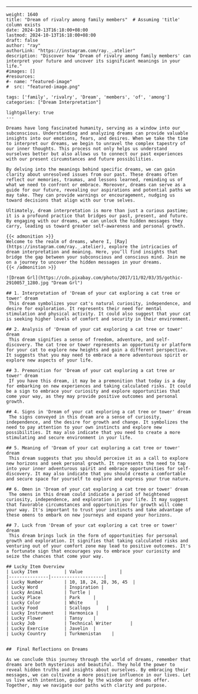 ---
    weight: 1640
    title: "Dream of rivalry among family members"  # Assuming 'title' column exists
    date: 2024-10-13T16:18:00+08:00
    lastmod: 2024-10-13T16:18:00+08:00
    draft: false
    author: "ray"
    authorLink: "https://instagram.com/ray._.atelier"
    description: "Discover how 'Dream of rivalry among family members' can interpret your future and uncover its significant meanings in your life."
    #images: []
    #resources:
    #- name: "featured-image"
    #  src: "featured-image.png"
    
    tags: ['family', 'rivalry', 'Dream', 'members', 'of', 'among']
    categories: ["Dream Interpretation"]
    
    lightgallery: true
    ---
    
    Dreams have long fascinated humanity, serving as a window into our subconscious. Understanding and analyzing dreams can provide valuable insights into our emotions, fears, and desires. When we take the time to interpret our dreams, we begin to unravel the complex tapestry of our inner thoughts. This process not only helps us understand ourselves better but also allows us to connect our past experiences with our present circumstances and future possibilities.
    
    By delving into the meanings behind specific dreams, we can gain clarity about unresolved issues from our past. These dreams often reflect our memories, traumas, and lessons learned, reminding us of what we need to confront or embrace. Moreover, dreams can serve as a guide for our future, revealing our aspirations and potential paths we may take. They can provide warnings or encouragement, nudging us toward decisions that align with our true selves.
    
    Ultimately, dream interpretation is more than just a curious pastime; it is a profound practice that bridges our past, present, and future. By engaging with our dreams, we can unlock the hidden messages they carry, leading us toward greater self-awareness and personal growth.
    
    {{< admonition >}}
    Welcome to the realm of dreams, where I, [Ray](https://instagram.com/ray._.atelier), explore the intricacies of dream interpretation and meaning. Here, you’ll find insights that bridge the gap between your subconscious and conscious mind. Join me on a journey to uncover the hidden messages in your dreams.
    {{< /admonition >}}
    
    ![Dream Grl](https://cdn.pixabay.com/photo/2017/11/02/03/35/gothic-2910057_1280.jpg "Dream Grl")
    
    ## 1. Interpretation of 'Dream of your cat exploring a cat tree or tower' dream
     This dream symbolizes your cat's natural curiosity, independence, and desire for exploration. It represents their need for mental stimulation and physical activity. It could also suggest that your cat is seeking higher levels of comfort and security in their environment.
    
    ## 2. Analysis of 'Dream of your cat exploring a cat tree or tower' dream
     This dream signifies a sense of freedom, adventure, and self-discovery. The cat tree or tower represents an opportunity or platform for your cat to explore new heights and gain a different perspective. It suggests that you may need to embrace a more adventurous spirit or explore new aspects of your life.
    
    ## 3. Premonition for 'Dream of your cat exploring a cat tree or tower' dream
     If you have this dream, it may be a premonition that today is a day for embarking on new experiences and taking calculated risks. It could be a sign to embrace your curiosity and explore opportunities that come your way, as they may provide positive outcomes and personal growth.
    
    ## 4. Signs in 'Dream of your cat exploring a cat tree or tower' dream
     The signs conveyed in this dream are a sense of curiosity, independence, and the desire for growth and change. It symbolizes the need to pay attention to your own instincts and explore new possibilities. It may also indicate that you need to create a more stimulating and secure environment in your life.
    
    ## 5. Meaning of 'Dream of your cat exploring a cat tree or tower' dream
     This dream suggests that you should perceive it as a call to explore new horizons and seek personal growth. It represents the need to tap into your inner adventurous spirit and embrace opportunities for self-discovery. It may also indicate that you should create a comfortable and secure space for yourself to explore and express your true nature.
    
    ## 6. Omen in 'Dream of your cat exploring a cat tree or tower' dream
     The omens in this dream could indicate a period of heightened curiosity, independence, and exploration in your life. It may suggest that favorable circumstances and opportunities for growth will come your way. It's important to trust your instincts and take advantage of these omens to embark on new journeys and expand your horizons.
    
    ## 7. Luck from 'Dream of your cat exploring a cat tree or tower' dream
     This dream brings luck in the form of opportunities for personal growth and exploration. It signifies that taking calculated risks and venturing out of your comfort zone may lead to positive outcomes. It's a fortunate sign that encourages you to embrace your curiosity and seize the chances that come your way.
    
    ## Lucky Item Overview
    | Lucky Item          | Value              |
    |---------------|--------------------|
    | Lucky Number        | 10, 18, 24, 28, 36, 45  |
    | Lucky Word          | Inspiration |
    | Lucky Animal        | Turtle |
    | Lucky Place         | Park     |
    | Lucky Color         | White     |
    | Lucky Food          | Scallops      |
    | Lucky Instrument    | Harmonica |
    | Lucky Flower        | Tansy    |
    | Lucky Job           | Technical Writer       |
    | Lucky Exercise      | Javelin  |
    | Lucky Country       | Turkmenistan    |
    
    
    ##  Final Reflections on Dreams
    
    As we conclude this journey through the world of dreams, remember that dreams are both mysterious and beautiful. They hold the power to reveal hidden truths and insights about ourselves. By embracing their messages, we can cultivate a more positive influence in our lives. Let us live with intention, guided by the wisdom our dreams offer. Together, may we navigate our paths with clarity and purpose.
    